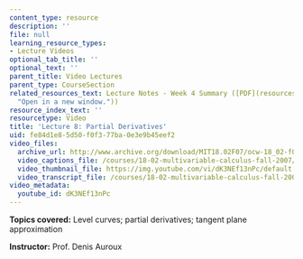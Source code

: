 ```yaml
---
content_type: resource
description: ''
file: null
learning_resource_types:
- Lecture Videos
optional_tab_title: ''
optional_text: ''
parent_title: Video Lectures
parent_type: CourseSection
related_resources_text: Lecture Notes - Week 4 Summary ([PDF](resources/lec_week4
  "Open in a new window."))
resource_index_text: ''
resourcetype: Video
title: 'Lecture 8: Partial Derivatives'
uid: fe84d1e8-5d50-f0f3-77ba-0e3e9b45eef2
video_files:
  archive_url: http://www.archive.org/download/MIT18.02F07/ocw-18_02-f07-lec08_300k.mp4
  video_captions_file: /courses/18-02-multivariable-calculus-fall-2007/e75e48eb224358d280a72099197ab1d3_dK3NEf13nPc.vtt
  video_thumbnail_file: https://img.youtube.com/vi/dK3NEf13nPc/default.jpg
  video_transcript_file: /courses/18-02-multivariable-calculus-fall-2007/febf0e479f6d67e395a07153980ae7fa_dK3NEf13nPc.pdf
video_metadata:
  youtube_id: dK3NEf13nPc
---
```


**Topics covered:** Level curves; partial derivatives; tangent plane approximation

**Instructor:** Prof. Denis Auroux